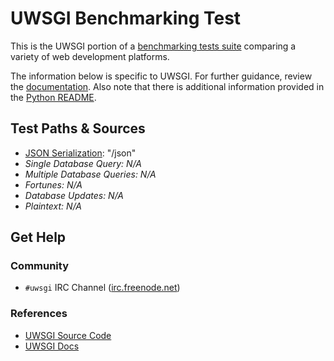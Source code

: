 # UWSGI Benchmarking Test

This is the UWSGI portion of a [benchmarking tests suite](../../) 
comparing a variety of web development platforms.

The information below is specific to UWSGI. For further guidance, 
review the [documentation](https://github.com/KhulnaSoft/BenchWeb/wiki). 
Also note that there is additional information provided in 
the [Python README](../).

## Test Paths & Sources

* [JSON Serialization](hello.py): "/json"
* _Single Database Query: N/A_
* _Multiple Database Queries: N/A_
* _Fortunes: N/A_
* _Database Updates: N/A_
* _Plaintext: N/A_

## Get Help

### Community

* `#uwsgi` IRC Channel ([irc.freenode.net](https://freenode.net/))

### References

* [UWSGI Source Code](https://github.com/unbit/uwsgi)
* [UWSGI Docs](https://uwsgi-docs.readthedocs.org/en/latest/)
